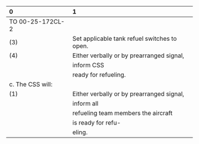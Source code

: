 | 0                | 1                                            |
|:-----------------|:---------------------------------------------|
| TO 00-25-172CL-2 |                                              |
| (3)              | Set applicable tank refuel switches to open. |
| (4)              | Either verbally or by prearranged signal,    |
|                  | inform CSS                                   |
|                  | ready for refueling.                         |
| c. The CSS will: |                                              |
| (1)              | Either verbally or by prearranged signal,    |
|                  | inform all                                   |
|                  | refueling team members the aircraft          |
|                  | is ready for refu-                           |
|                  | eling.                                       |